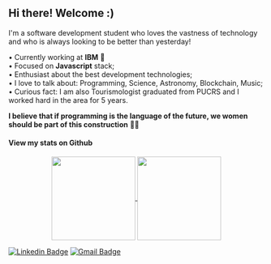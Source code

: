 ## Hi there! Welcome :)

I'm a software development student who loves the vastness of technology and who is always looking to be better than yesterday!

• Currently working at **IBM** :blue_heart:
<br/>• Focused on **Javascript** stack;
<br/>• Enthusiast about the best development technologies;
<br/>• I love to talk about: Programming, Science, Astronomy, Blockchain, Music;
<br/>• Curious fact: I am also Tourismologist graduated from PUCRS and I worked hard in the area for 5 years.

**I believe that if programming is the language of the future, we women should be part of this construction** 👩‍💻

#### View my stats on Github
<p align="center">
  <a href="https://github.com/cunhasbia/github-readme-stats">
    <img
      align="center"
      height="165"
      src="https://github-readme-stats.vercel.app/api?username=cunhasbia&count_private=true&show_icons=true&custom_title=Bianca's%20Github%20Stats&hide=issues&theme=vision-friendly-dark"
    />
  </a>
  
  <a href="https://github.com/cunhasbia/github-readme-stats">
    <img
      align="center"
      height="165"
      src="https://github-readme-stats.vercel.app/api/top-langs/?username=cunhasbia&&layout=compact&theme=vision-friendly-dark"
    />
  </a>
</p>

[![Linkedin Badge](https://img.shields.io/badge/-Bianca%20Cunha-6A5ACD?style=flat-square&logo=Linkedin&logoColor=white&link=https://www.linkedin.com/in/biancascunha/)](https://www.linkedin.com/in/biancascunha/) [![Gmail Badge](https://img.shields.io/badge/-biancunha@gmail.com-6A5ACD?style=flat-square&logo=Gmail&logoColor=white&link=mailto:biancunha@gmail.com)](mailto:biancunha@gmail.com)
